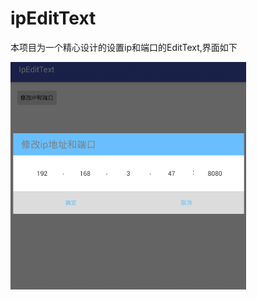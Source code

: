 # ipEditText

本项目为一个精心设计的设置ip和端口的EditText,界面如下

![image](https://github.com/shapolang/ipEditText/blob/master/img/%7BGJW%5B2%7BC%7DSS_9_B%7BOP%5B5A_5.png)
